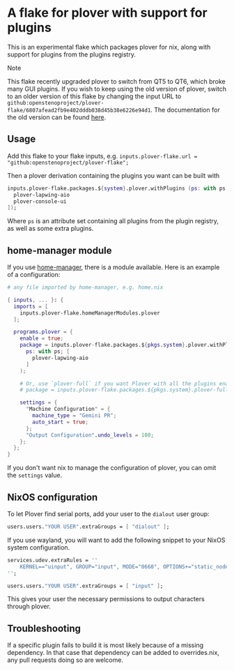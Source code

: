 # A flake for plover with support for plugins

This is an experimental flake which packages plover for nix, along with support for plugins from the plugins registry.

> [!NOTE]
> This flake recently upgraded plover to switch from QT5 to QT6, which broke many GUI plugins. If you wish to keep using the old version of plover, switch to an older version of this flake by changing the input URL to `github:openstenoproject/plover-flake/6807afead2fb9e402dddb038d45b38e6226e94d1`. The documentation for the old version can be found [here](https://github.com/openstenoproject/plover-flake/tree/6807afead2fb9e402dddb038d45b38e6226e94d1).

## Usage

Add this flake to your flake inputs, e.g. `inputs.plover-flake.url = "github:openstenoproject/plover-flake";`

Then a plover derivation containing the plugins you want can be built with

```nix
inputs.plover-flake.packages.${system}.plover.withPlugins (ps: with ps; [
  plover-lapwing-aio
  plover-console-ui
]);
```

Where `ps` is an attribute set containing all plugins from the plugin registry, as well as some extra plugins.

## home-manager module

If you use [home-manager](https://github.com/nix-community/home-manager), there is a module available. Here is an example of a configuration:

```nix
# any file imported by home-manager, e.g. home.nix

{ inputs, ... }: {
  imports = [
    inputs.plover-flake.homeManagerModules.plover
  ];

  programs.plover = {
    enable = true;
    package = inputs.plover-flake.packages.${pkgs.system}.plover.withPlugins (
      ps: with ps; [
        plover-lapwing-aio
      ]
    );

    # Or, use `plover-full` if you want Plover with all the plugins enabled:
    # package = inputs.plover-flake.packages.${pkgs.system}.plover-full;

    settings = {
      "Machine Configuration" = {
        machine_type = "Gemini PR";
        auto_start = true;
      };
      "Output Configuration".undo_levels = 100;
    };
  };
}
```

If you don't want nix to manage the configuration of plover, you can omit the `settings` value.

## NixOS configuration

To let Plover find serial ports, add your user to the `dialout` user group:

```nix
users.users."YOUR USER".extraGroups = [ "dialout" ];
```

If you use wayland, you will want to add the following snippet to your NixOS system configuration.

```nix
services.udev.extraRules = ''
    KERNEL=="uinput", GROUP="input", MODE="0660", OPTIONS+="static_node=uinput"
'';

users.users."YOUR USER".extraGroups = [ "input" ];
```

This gives your user the necessary permissions to output characters through plover.

## Troubleshooting

If a specific plugin fails to build it is most likely because of a missing dependency. In that case that dependency can be added to overrides.nix, any pull requests doing so are welcome.
